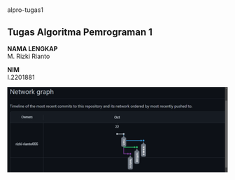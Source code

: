 # <p align="center">
 alpro-tugas1 
</p>

## Tugas Algoritma Pemrograman 1  


**NAMA LENGKAP**  
M. Rizki Rianto  
  
**NIM**  
I.2201881  

![image workflow](ssworkflow.png)